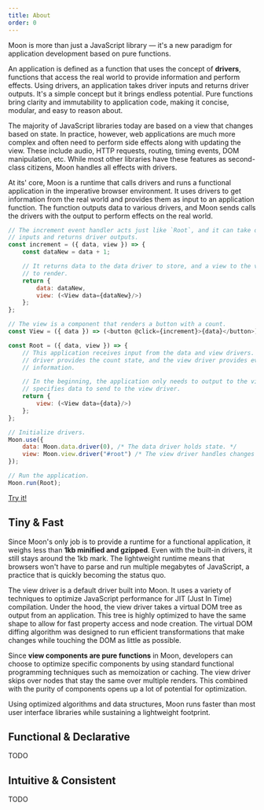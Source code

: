 ```yaml
---
title: About
order: 0
---
```


Moon is more than just a JavaScript library — it's a new paradigm for application development based on pure functions.

An application is defined as a function that uses the concept of **drivers**, functions that access the real world to provide information and perform effects. Using drivers, an application takes driver inputs and returns driver outputs. It's a simple concept but it brings endless potential. Pure functions bring clarity and immutability to application code, making it concise, modular, and easy to reason about.

The majority of JavaScript libraries today are based on a view that changes based on state. In practice, however, web applications are much more complex and often need to perform side effects along with updating the view. These include audio, HTTP requests, routing, timing events, DOM manipulation, etc. While most other libraries have these features as second-class citizens, Moon handles all effects with drivers.

At its' core, Moon is a runtime that calls drivers and runs a functional application in the imperative browser environment. It uses drivers to get information from the real world and provides them as input to an application function. The function outputs data to various drivers, and Moon sends calls the drivers with the output to perform effects on the real world.

```js
// The increment event handler acts just like `Root`, and it can take driver
// inputs and returns driver outputs.
const increment = ({ data, view }) => {
	const dataNew = data + 1;

	// It returns data to the data driver to store, and a view to the view driver
	// to render.
	return {
		data: dataNew,
		view: (<View data={dataNew}/>)
	};
};

// The view is a component that renders a button with a count.
const View = ({ data }) => (<button @click={increment}>{data}</button>);

const Root = ({ data, view }) => {
	// This application receives input from the data and view drivers. The data
	// driver provides the count state, and the view driver provides event
	// information.

	// In the beginning, the application only needs to output to the view, so it
	// specifies data to send to the view driver.
	return {
		view: (<View data={data}/>)
	};
};

// Initialize drivers.
Moon.use({
	data: Moon.data.driver(0), /* The data driver holds state. */
	view: Moon.view.driver("#root") /* The view driver handles changes to the DOM. */
});

// Run the application.
Moon.run(Root);
```

<a href="/play#%2F%2F%20The%20increment%20event%20handler%20acts%20just%20like%20%60Root%60%2C%20and%20it%20can%20take%20driver%0A%2F%2F%20inputs%20and%20returns%20driver%20outputs.%0Aconst%20increment%20%3D%20(%7B%20data%2C%20view%20%7D)%20%3D%3E%20%7B%0A%20%20%20%20const%20dataNew%20%3D%20data%20%2B%201%3B%0A%0A%20%20%20%20%2F%2F%20It%20returns%20data%20to%20the%20data%20driver%20to%20store%2C%20and%20a%20view%20to%20the%20view%20driver%0A%20%20%20%20%2F%2F%20to%20render.%0A%20%20%20%20return%20%7B%0A%20%20%20%20%20%20%20%20data%3A%20dataNew%2C%0A%20%20%20%20%20%20%20%20view%3A%20(%3CView%20data%3D%7BdataNew%7D%2F%3E)%0A%20%20%20%20%7D%3B%0A%7D%3B%0A%0A%2F%2F%20The%20view%20is%20a%20component%20that%20renders%20a%20button%20with%20a%20count.%0Aconst%20View%20%3D%20(%7B%20data%20%7D)%20%3D%3E%20(%3Cbutton%20%40click%3D%7Bincrement%7D%3E%7Bdata%7D%3C%2Fbutton%3E)%3B%0A%0Aconst%20Root%20%3D%20(%7B%20data%2C%20view%20%7D)%20%3D%3E%20%7B%0A%20%20%20%20%2F%2F%20This%20application%20receives%20input%20from%20the%20data%20and%20view%20drivers.%20The%20data%0A%20%20%20%20%2F%2F%20driver%20provides%20the%20count%20state%2C%20and%20the%20view%20driver%20provides%20event%0A%20%20%20%20%2F%2F%20information.%0A%0A%20%20%20%20%2F%2F%20In%20the%20beginning%2C%20the%20application%20only%20needs%20to%20output%20to%20the%20view%2C%20so%20it%0A%20%20%20%20%2F%2F%20specifies%20data%20to%20send%20to%20the%20view%20driver.%0A%20%20%20%20return%20%7B%0A%20%20%20%20%20%20%20%20view%3A%20(%3CView%20data%3D%7Bdata%7D%2F%3E)%0A%20%20%20%20%7D%3B%0A%7D%3B%0A%0A%2F%2F%20Initialize%20drivers.%0AMoon.use(%7B%0A%20%20%20%20data%3A%20Moon.data.driver(0)%2C%20%2F*%20The%20data%20driver%20holds%20state.%20*%2F%0A%20%20%20%20view%3A%20Moon.view.driver(%22%23root%22)%20%2F*%20The%20view%20driver%20handles%20changes%20to%20the%20DOM.%20*%2F%0A%7D)%3B%0A%0A%2F%2F%20Run%20the%20application.%0AMoon.run(Root)%3B">Try it!</a>

## Tiny & Fast

Since Moon's only job is to provide a runtime for a functional application, it weighs less than **1kb minified and gzipped**. Even with the built-in drivers, it still stays around the 1kb mark. The lightweight runtime means that browsers won't have to parse and run multiple megabytes of JavaScript, a practice that is quickly becoming the status quo.

The view driver is a default driver built into Moon. It uses a variety of techniques to optimize JavaScript performance for JIT (Just In Time) compilation. Under the hood, the view driver takes a virtual DOM tree as output from an application. This tree is highly optimized to have the same shape to allow for fast property access and node creation. The virtual DOM diffing algorithm was designed to run efficient transformations that make changes while touching the DOM as little as possible.

Since **view components are pure functions** in Moon, developers can choose to optimize specific components by using standard functional programming techniques such as memoization or caching. The view driver skips over nodes that stay the same over multiple renders. This combined with the purity of components opens up a lot of potential for optimization.

Using optimized algorithms and data structures, Moon runs faster than most user interface libraries while sustaining a lightweight footprint.

## Functional & Declarative

TODO

## Intuitive & Consistent

TODO

